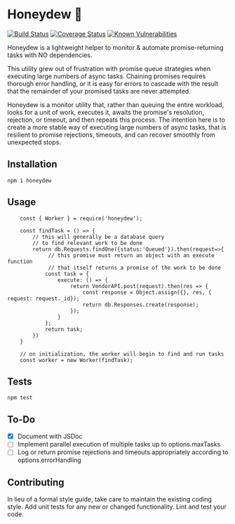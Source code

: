 # Honeydew 🍈

[![Build Status](https://travis-ci.org/nosleepnotever/honeydew.svg?branch=master)](https://travis-ci.org/nosleepnotever/honeydew) [![Coverage Status](https://coveralls.io/repos/github/nosleepnotever/honeydew/badge.svg?branch=master)](https://coveralls.io/github/nosleepnotever/honeydew?branch=master) [![Known Vulnerabilities](https://snyk.io/test/github/nosleepnotever/honeydew/badge.svg?targetFile=package.json)](https://snyk.io/test/github/nosleepnotever/honeydew?targetFile=package.json)

Honeydew is a lightweight helper to monitor & automate promise-returning tasks with NO dependencies.

This utility grew out of frustration with promise queue strategies when executing large numbers of async tasks. Chaining promises requires thorough error handling, or it is easy for errors to cascade with the result that the remainder of your promised tasks are never attempted.

Honeydew is a monitor utility that, rather than queuing the entire workload, looks for a unit of work, executes it, awaits the promise's resolution, rejection, or timeout, and then repeats this process. The intention here is to create a more stable way of executing large numbers of async tasks, that is resilient to promise rejections, timeouts, and can recover smoothly from unexpected stops.

## Installation

`npm i honeydew`

## Usage

```
    const { Worker } = require('honeydew');

    const findTask = () => {
        // this will generally be a database query
        // to find relevant work to be done
        return db.Requests.findOne({status:'Queued'}).then(request=>{
             // this promise must return an object with an execute function
             // that itself returns a promise of the work to be done
            const task = {
                execute: () => {  
                    return VendorAPI.post(request).then(res => {
                        const response = Object.assign({}, res, { request: request._id});
                        return db.Responses.create(response);
                    });
                }
            };
            return task;
        })
    }

    // on initialization, the worker will begin to find and run tasks
    const worker = new Worker(findTask);
```

## Tests

`npm test`

## To-Do

* [x] Document with JSDoc
* [ ] Implement parallel execution of multiple tasks up to options.maxTasks
* [ ] Log or return promise rejections and timeouts appropriately according to options.errorHandling

## Contributing

In lieu of a formal style guide, take care to maintain the existing coding style. Add unit tests for any new or changed functionality. Lint and test your code.
